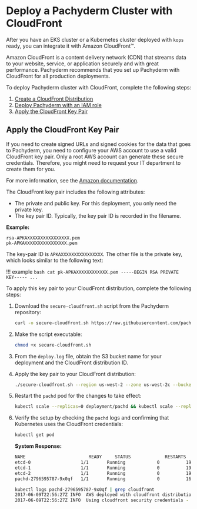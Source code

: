 # Deploy a Pachyderm Cluster with CloudFront

After you have an EKS cluster or a Kubernetes cluster deployed with `kops`
ready, you can integrate it with Amazon CloudFront™.

Amazon CloudFront is a content delivery network (CDN) that streams data to your
website, service, or application securely and with great performance. Pachyderm
recommends that you set up Pachyderm with CloudFront for all production
deployments.

To deploy Pachyderm cluster with CloudFront, complete the following steps:

1. [Create a CloudFront Distribution](https://docs.aws.amazon.com/AmazonCloudFront/latest/DeveloperGuide/GettingStarted.html#GettingStartedCreateDistribution)
1. [Deploy Pachyderm with an IAM role](aws-deploy-pachyderm.md)
1. [Apply the CloudFront Key Pair](#apply-the-cloudfront-key-pair)

## Apply the CloudFront Key Pair

If you need to create signed URLs and signed cookies for the data that goes to
Pachyderm, you need to configure your AWS account to use a valid CloudFront key
pair. Only a root AWS account can generate these secure credentials. Therefore,
you might need to request your IT department to create them for you.

For more information, see the
[Amazon documentation](http://docs.aws.amazon.com/AmazonCloudFront/latest/DeveloperGuide/private-content-trusted-signers.html#private-content-creating-cloudfront-key-pairs).

The CloudFront key pair includes the following attributes:

-   The private and public key. For this deployment, you only need the private
    key.
-   The key pair ID. Typically, the key pair ID is recorded in the filename.

**Example:**

```
rsa-APKAXXXXXXXXXXXXXXXX.pem
pk-APKAXXXXXXXXXXXXXXXX.pem
```

The key-pair ID is `APKAXXXXXXXXXXXXXXXX`. The other file is the private key,
which looks similar to the following text:

!!! example
`bash cat pk-APKAXXXXXXXXXXXX.pem -----BEGIN RSA PRIVATE KEY----- ...`

To apply this key pair to your CloudFront distribution, complete the following
steps:

1. Download the `secure-cloudfront.sh` script from the Pachyderm repository:

    ```bash
    curl -o secure-cloudfront.sh https://raw.githubusercontent.com/pachyderm/pachyderm/master/etc/deploy/cloudfront/secure-cloudfront.sh
    ```

1. Make the script executable:

    ```bash
    chmod +x secure-cloudfront.sh
    ```

1. From the `deploy.log` file, obtain the S3 bucket name for your deployment and
   the CloudFront distribution ID.

1. Apply the key pair to your CloudFront distribution:

    ```bash
    ./secure-cloudfront.sh --region us-west-2 --zone us-west-2c --bucket YYYY-pachyderm-store --cloudfront-distribution-id E1BEBVLIDYTLEV  --cloudfront-keypair-id APKAXXXXXXXXXXXX --cloudfront-private-key-file ~/Downloads/pk-APKAXXXXXXXXXXXX.pem
    ```

1. Restart the `pachd` pod for the changes to take effect:

    ```bash
    kubectl scale --replicas=0 deployment/pachd && kubectl scale --replicas=1 deployment/pachd && kubectl get pod
    ```

1. Verify the setup by checking the `pachd` logs and confirming that Kubernetes
   uses the CloudFront credentials:

    ```bash
    kubectl get pod
    ```

    **System Response:**

    ```bash
    NAME                        READY     STATUS             RESTARTS   AGE
    etcd-0                   1/1       Running            0          19h
    etcd-1                   1/1       Running            0          19h
    etcd-2                   1/1       Running            0          19h
    pachd-2796595787-9x0qf   1/1       Running            0          16h

    kubectl logs pachd-2796595787-9x0qf | grep cloudfront
    2017-06-09T22:56:27Z INFO  AWS deployed with cloudfront distribution at d3j9kenawdv8p0
    2017-06-09T22:56:27Z INFO  Using cloudfront security credentials - keypair ID (APKAXXXXXXXXX) - to sign cloudfront URLs
    ```
